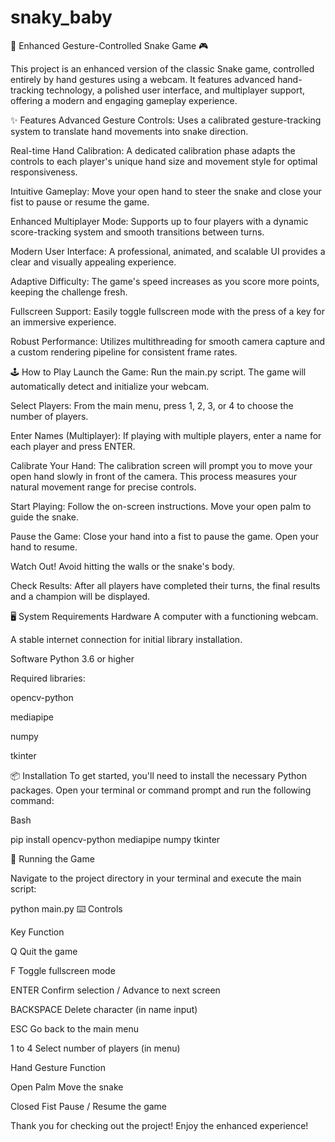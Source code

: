 # snaky_baby

🐍 Enhanced Gesture-Controlled Snake Game 🎮


This project is an enhanced version of the classic Snake game, controlled entirely by hand gestures using a webcam. It features advanced hand-tracking technology, a polished user interface, and multiplayer support, offering a modern and engaging gameplay experience.

✨ Features
Advanced Gesture Controls: Uses a calibrated gesture-tracking system to translate hand movements into snake direction.

Real-time Hand Calibration: A dedicated calibration phase adapts the controls to each player's unique hand size and movement style for optimal responsiveness.

Intuitive Gameplay: Move your open hand to steer the snake and close your fist to pause or resume the game.

Enhanced Multiplayer Mode: Supports up to four players with a dynamic score-tracking system and smooth transitions between turns.

Modern User Interface: A professional, animated, and scalable UI provides a clear and visually appealing experience.

Adaptive Difficulty: The game's speed increases as you score more points, keeping the challenge fresh.

Fullscreen Support: Easily toggle fullscreen mode with the press of a key for an immersive experience.

Robust Performance: Utilizes multithreading for smooth camera capture and a custom rendering pipeline for consistent frame rates.

🕹️ How to Play
Launch the Game: Run the main.py script. The game will automatically detect and initialize your webcam.

Select Players: From the main menu, press 1, 2, 3, or 4 to choose the number of players.

Enter Names (Multiplayer): If playing with multiple players, enter a name for each player and press ENTER.

Calibrate Your Hand: The calibration screen will prompt you to move your open hand slowly in front of the camera. This process measures your natural movement range for precise controls.

Start Playing: Follow the on-screen instructions. Move your open palm to guide the snake.

Pause the Game: Close your hand into a fist to pause the game. Open your hand to resume.

Watch Out! Avoid hitting the walls or the snake's body.

Check Results: After all players have completed their turns, the final results and a champion will be displayed.

🖥️ System Requirements
Hardware
A computer with a functioning webcam.

A stable internet connection for initial library installation.

Software
Python 3.6 or higher

Required libraries:

opencv-python

mediapipe

numpy

tkinter

📦 Installation
To get started, you'll need to install the necessary Python packages. Open your terminal or command prompt and run the following command:

Bash

pip install opencv-python mediapipe numpy tkinter

🚀 Running the Game

Navigate to the project directory in your terminal and execute the main script:

python main.py
⌨️ Controls

Key	Function

Q	Quit the game

F	Toggle fullscreen mode

ENTER	Confirm selection / Advance to next screen

BACKSPACE	Delete character (in name input)

ESC	Go back to the main menu

1 to 4	Select number of players (in menu)

Hand Gesture	Function

Open Palm	Move the snake

Closed Fist	Pause / Resume the game


Thank you for checking out the project! Enjoy the enhanced experience!
